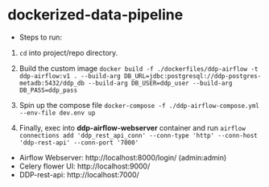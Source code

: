 # dockerized-data-pipeline

* Steps to run:

1. `cd` into project/repo directory.

2. Build the custom image
`docker build -f ./dockerfiles/ddp-airflow -t ddp-airflow:v1 . --build-arg DB_URL=jdbc:postgresql://ddp-postgres-metadb:5432/ddp_db --build-arg DB_USER=ddp_user --build-arg DB_PASS=ddp_pass`

3. Spin up the compose file
`docker-compose -f ./ddp-airflow-compose.yml --env-file dev.env up` 

4. Finally, 
exec into <b>ddp-airflow-webserver</b> container and run 
`airflow connections add 'ddp_rest_api_conn' --conn-type 'http' --conn-host 'ddp-rest-api' --conn-port '7000'`


* Airflow Webserver: http://localhost:8000/login/ (admin:admin)
* Celery flower UI: http://localhost:9000/
* DDP-rest-api: http://localhost:7000/


